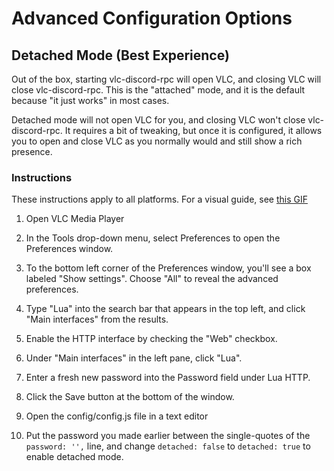 # Advanced Configuration Options

## Detached Mode (Best Experience)

Out of the box, starting vlc-discord-rpc will open VLC, and closing VLC will close vlc-discord-rpc.
This is the "attached" mode, and it is the default because "it just works" in most cases.

Detached mode will not open VLC for you, and closing VLC won't close vlc-discord-rpc.
It requires a bit of tweaking, but once it is configured, it allows you to open and close VLC as
you normally would and still show a rich presence.

### Instructions

These instructions apply to all platforms. For a visual guide, see
[this GIF](https://github.com/Pigpog/vlc-discord-rpc/blob/develop/setup.gif?raw=true)

 1. Open VLC Media Player

 2. In the Tools drop-down menu, select Preferences to open the Preferences window.

 3. To the bottom left corner of the Preferences window, you'll see a box labeled "Show settings". Choose
"All" to reveal the advanced preferences.

 4. Type "Lua" into the search bar that appears in the top left, and click "Main interfaces" from the results.

 5. Enable the HTTP interface by checking the "Web" checkbox.

 6. Under "Main interfaces" in the left pane, click "Lua".

 7. Enter a fresh new password into the Password field under Lua HTTP.

 8. Click the Save button at the bottom of the window.

 9. Open the config/config.js file in a text editor

 10. Put the password you made earlier between the single-quotes of the `password: '',` line, and change `detached: false`
to `detached: true` to enable detached mode.

